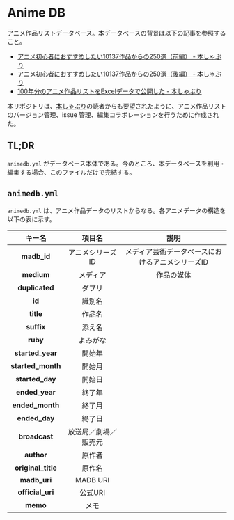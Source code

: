 # Anime DB

アニメ作品リストデータベース。本データベースの背景は以下の記事を参照すること。

- [アニメ初心者におすすめしたい10137作品からの250選（前編） - 本しゃぶり](http://honeshabri.hatenablog.com/entry/anime-100years-1)
- [アニメ初心者におすすめしたい10137作品からの250選（後編） - 本しゃぶり](http://honeshabri.hatenablog.com/entry/anime-100years-2)
- [100年分のアニメ作品リストをExcelデータで公開した - 本しゃぶり](http://honeshabri.hatenablog.com/entry/animedb_shared)

本リポジトリは、[本しゃぶり](http://honeshabri.hatenablog.com/)の読者からも要望されたように、アニメ作品リストのバージョン管理、issue 管理、編集コラボレーションを行うために作成された。

## TL;DR

`animedb.yml` がデータベース本体である。今のところ、本データベースを利用・編集する場合、このファイルだけで完結する。

## `animedb.yml`

`animedb.yml` は、アニメ作品データのリストからなる。各アニメデータの構造を以下の表に示す。

|     **キー名**     |      **項目名**      |                     **説明**                     |
|:------------------:|:--------------------:|:------------------------------------------------:|
| **madb_id**        |   アニメシリーズID   | メディア芸術データベースにおけるアニメシリーズID |
| **medium**         | メディア             | 作品の媒体                                       |
| **duplicated**     | ダブリ               |                                                  |
| **id**             | 識別名               |                                                  |
| **title**          | 作品名               |                                                  |
| **suffix**         | 添え名               |                                                  |
| **ruby**           | よみがな             |                                                  |
| **started_year**   | 開始年               |                                                  |
| **started_month**  | 開始月               |                                                  |
| **started_day**    | 開始日               |                                                  |
| **ended_year**     | 終了年               |                                                  |
| **ended_month**    | 終了月               |                                                  |
| **ended_day**      | 終了日               |                                                  |
| **broadcast**      | 放送局／劇場／販売元   |                                                  |
| **author**         | 原作者               |                                                  |
| **original_title** | 原作名               |                                                  |
| **madb_uri**       | MADB URI            |                                                  |
| **official_uri**   | 公式URI              |                                                  |
| **memo**           | メモ                 |                                                  |
